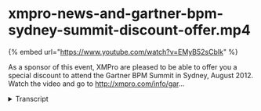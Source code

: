 # xmpro-news-and-gartner-bpm-sydney-summit-discount-offer.mp4
{% embed url="https://www.youtube.com/watch?v=EMyB52sCblk" %}



As a sponsor of this event, XMPro are pleased to be able to offer you a special discount to attend the Gartner BPM Summit in Sydney, August 2012. Watch the video and go to http://xmpro.com/info/gar...
<details>
<summary>Transcript</summary>As a sponsor of this event, XMPro are pleased to be able to offer you a special discount to attend the Gartner BPM Summit in Sydney, August 2012. Watch the video and go to http://xmpro.com/info/gar...
quakes and practices and arrived yet not

only what we gotta do baby but returned

at the worldwide partner conference a

microsoft conference in canada we are

copy deep in some Asian Sydney in August

come see us GRT in Sydney we are

participating about the ID expo was your

summer garden orlando in the US were

really looking forward to that and as

soon as we get back from that you off to

the golf carts australia we were going

to do invited my keys

moving
</details>